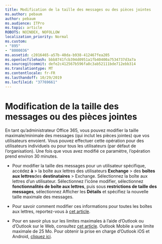 ```yaml
---
title: Modification de la taille des messages ou des pièces jointes
ms.author: pebaum
author: pebaum
ms.audience: ITPro
ms.topic: article
ROBOTS: NOINDEX, NOFOLLOW
localization_priority: Normal
ms.custom:
- "895"
- "8000036"
ms.assetid: c2016465-a57b-40da-b938-412467fea205
ms.openlocfilehash: bbb8741fcb394d0951a1fb40400a7534737d3a7a
ms.sourcegitcommit: defe2c412567b596fa8c3ab52111bde712ebb314
ms.translationtype: MT
ms.contentlocale: fr-FR
ms.lasthandoff: 10/29/2019
ms.locfileid: "37769661"
---
```

# <a name="changing-message-or-attachment-size"></a>Modification de la taille des messages ou des pièces jointes

En tant qu’administrateur Office 365, vous pouvez modifier la taille maximale/minimale des messages (qui inclut les pièces jointes) que vos utilisateurs envoient. Vous pouvez effectuer cette opération pour des utilisateurs individuels ou pour tous les utilisateurs (par défaut de l’organisation). Une fois que vous avez modifié ce paramètre, l’opération prend environ 30 minutes.
  
- Pour modifier la taille des messages pour un utilisateur spécifique, accédez **à** \> la boîte aux lettres des utilisateurs **Exchange** \> des **boîtes aux lettres**des **destinataires** \> Exchange. Sélectionnez la boîte aux lettres d’un utilisateur. Sélectionnez l’icône modifier, sélectionnez **fonctionnalités de boîte aux lettres**, puis sous **restrictions de taille des messages**, sélectionnez Afficher les **Détails** et spécifiez la nouvelle taille maximale des messages.

- Pour savoir comment modifier ces informations pour toutes les boîtes aux lettres, reportez-vous à [cet article](https://www.microsoft.com/microsoft-365/blog/2015/04/15/office-365-now-supports-larger-email-messages-up-to-150-mb/).

- Pour en savoir plus sur les limites maximales à l’aide d’Outlook ou d’Outlook sur le Web, consultez [cet article](https://technet.microsoft.com/library/exchange-online-limits.aspx#MessageLimits). Outlook Mobile a une limite maximale de 25 Mo. Pour obtenir la prise en charge d’Outlook iOS et Android, [cliquez ici](https://support.office.com/article/Get-in-app-help-for-Outlook-for-iOS-and-Android-218a22d1-9fa5-4889-b689-de1c63493243).
